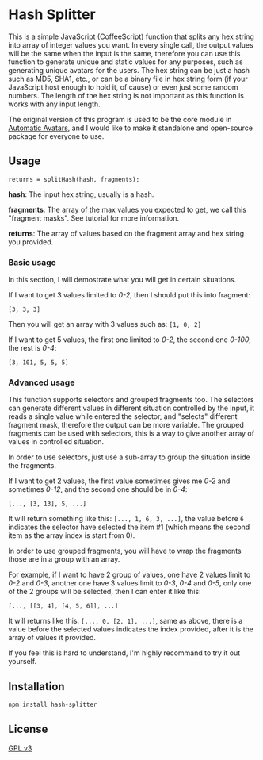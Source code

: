 Hash Splitter
=============
This is a simple JavaScript (CoffeeScript) function that splits any hex string into array of integer values you want. In every single call, the output values will be the same when the input is the same, therefore you can use this function to generate unique and static values for any purposes, such as generating unique avatars for the users. The hex string can be just a hash such as MD5, SHA1, etc., or can be a binary file in hex string form (if your JavaScript host enough to hold it, of cause) or even just some random numbers. The length of the hex string is not important as this function is works with any input length.

The original version of this program is used to be the core module in [Automatic Avatars](https://avatars.moe), and I would like to make it standalone and open-source package for everyone to use.

Usage
-----
`returns = splitHash(hash, fragments);`

**hash**: The input hex string, usually is a hash.

**fragments**: The array of the max values you expected to get, we call this "fragment masks". See tutorial for more information.

**returns**: The array of values based on the fragment array and hex string you provided.

### Basic usage
In this section, I will demostrate what you will get in certain situations.

If I want to get 3 values limited to *0-2*, then I should put this into fragment:

`[3, 3, 3]`

Then you will get an array with 3 values such as: `[1, 0, 2]`

If I want to get 5 values, the first one limited to *0-2*, the second one *0-100*, the rest is *0-4*:

`[3, 101, 5, 5, 5]`

### Advanced usage
This function supports selectors and grouped fragments too. The selectors can generate different values in different situation controlled by the input, it reads a single value while entered the selector, and "selects" different fragment mask, therefore the output can be more variable. The grouped fragments can be used with selectors, this is a way to give another array of values in controlled situation.

In order to use selectors, just use a sub-array to group the situation inside the fragments.

If I want to get 2 values, the first value sometimes gives me *0-2* and sometimes *0-12*, and the second one should be in *0-4*:

`[..., [3, 13], 5, ...]`

It will return something like this: `[..., 1, 6, 3, ...]`, the value before `6` indicates the selector have selected the item #1 (which means the second item as the array index is start from 0).

In order to use grouped fragments, you will have to wrap the fragments those are in a group with an array.

For example, if I want to have 2 group of values, one have 2 values limit to *0-2* and *0-3*, another one have 3 values limit to *0-3*, *0-4* and *0-5*, only one of the 2 groups will be selected, then I can enter it like this:

`[..., [[3, 4], [4, 5, 6]], ...]`

It will returns like this: `[..., 0, [2, 1], ...]`, same as above, there is a value before the selected values indicates the index provided, after it is the array of values it provided.

If you feel this is hard to understand, I'm highly recommand to try it out yourself.

Installation
------------
`npm install hash-splitter`

License
-------
[GPL v3](LICENSE)